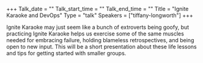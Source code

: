 +++
Talk_date = ""
Talk_start_time = ""
Talk_end_time = ""
Title = "Ignite Karaoke and DevOps"
Type = "talk"
Speakers = ["tiffany-longworth"]
+++

Ignite Karaoke may just seem like a bunch of extroverts being goofy, but
practicing Ignite Karaoke helps us exercise some of the same muscles
needed for embracing failure, holding blameless retrospectives, and
being open to new input. This will be a short presentation about these
life lessons and tips for getting started with smaller groups.
